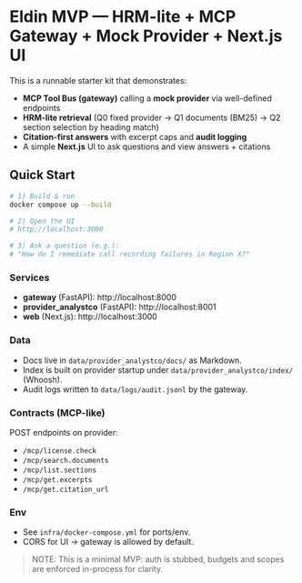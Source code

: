 # Eldin MVP — HRM-lite + MCP Gateway + Mock Provider + Next.js UI

This is a runnable starter kit that demonstrates:
- **MCP Tool Bus (gateway)** calling a **mock provider** via well-defined endpoints
- **HRM-lite retrieval** (Q0 fixed provider → Q1 documents (BM25) → Q2 section selection by heading match)
- **Citation-first answers** with excerpt caps and **audit logging**
- A simple **Next.js** UI to ask questions and view answers + citations

## Quick Start

```bash
# 1) Build & run
docker compose up --build

# 2) Open the UI
# http://localhost:3000

# 3) Ask a question (e.g.):
# "How do I remediate call recording failures in Region X?"
```

### Services
- **gateway** (FastAPI): http://localhost:8000
- **provider_analystco** (FastAPI): http://localhost:8001
- **web** (Next.js): http://localhost:3000

### Data
- Docs live in `data/provider_analystco/docs/` as Markdown.
- Index is built on provider startup under `data/provider_analystco/index/` (Whoosh).
- Audit logs written to `data/logs/audit.jsonl` by the gateway.

### Contracts (MCP-like)
POST endpoints on provider:
- `/mcp/license.check`
- `/mcp/search.documents`
- `/mcp/list.sections`
- `/mcp/get.excerpts`
- `/mcp/get.citation_url`

### Env
- See `infra/docker-compose.yml` for ports/env.
- CORS for UI → gateway is allowed by default.

> NOTE: This is a minimal MVP: auth is stubbed, budgets and scopes are enforced in-process for clarity.